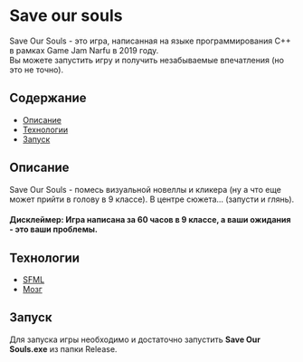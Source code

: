 # Save our souls

Save Our Souls - это игра, написанная на языке программирования C++ в рамках Game Jam Narfu в 2019 году.  
Вы можете запустить игру и получить незабываемые впечатления (но это не точно).

## Содержание
- [Описание](#Описание)
- [Технологии](#Технологии)
- [Запуск](#Запуск)

## Описание
Save Our Souls - помесь визуальной новеллы и кликера (ну а что еще может прийти в голову в 9 классе). В центре сюжета... (запусти и глянь).
#### Дисклеймер:  Игра написана за 60 часов в 9 классе, а ваши ожидания - это ваши  проблемы.

## Технологии
- [SFML](https://www.sfml-dev.org)
- [Мозг](https://www.cognifit.com/ru/brain)

## Запуск
Для запуска игры необходимо и достаточно запустить **Save Our Souls.exe** из папки Release.